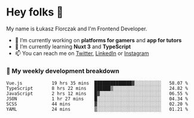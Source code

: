 # Hey folks 👋

My name is Łukasz Florczak and I'm Frontend Developer. 

- 🔭 I’m currently working on **platforms for gamers** and **app for tutors**
- 🌱 I’m currently learning **Nuxt 3** and **TypeScript**
- 📫 You can reach me on [Twitter](https://twitter.com/lukaszflorczak), [LinkedIn](https://pl.linkedin.com/in/lukasz-florczak) or [Instagram](https://instagram.com/lukaszflorczak)


### 🧮 My weekly development breakdown

<!--START_SECTION:waka-->

```text
Vue.js           19 hrs 35 mins  ██████████████▓░░░░░░░░░░   58.07 %
TypeScript       8 hrs 22 mins   ██████▒░░░░░░░░░░░░░░░░░░   24.82 %
JavaScript       2 hrs 12 mins   █▓░░░░░░░░░░░░░░░░░░░░░░░   06.55 %
JSON             1 hr 27 mins    █░░░░░░░░░░░░░░░░░░░░░░░░   04.34 %
SCSS             44 mins         ▓░░░░░░░░░░░░░░░░░░░░░░░░   02.20 %
YAML             24 mins         ▒░░░░░░░░░░░░░░░░░░░░░░░░   01.21 %
```

<!--END_SECTION:waka-->

<!--
**lukaszflorczak/lukaszflorczak** is a ✨ _special_ ✨ repository because its `README.md` (this file) appears on your GitHub profile.

Here are some ideas to get you started:

- 🔭 I’m currently working on ...
- 🌱 I’m currently learning ...
- 👯 I’m looking to collaborate on ...
- 🤔 I’m looking for help with ...
- 💬 Ask me about ...
- 📫 How to reach me: ...
- 😄 Pronouns: ...
- ⚡ Fun fact: ...
-->
